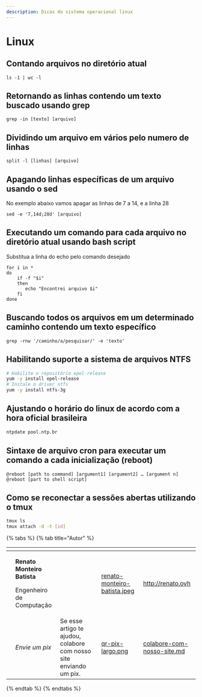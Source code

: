 ```yaml
---
description: Dicas do sistema operacional linux
---
```


# Linux

## Contando arquivos no diretório atual

```
ls -1 | wc -l
```

## Retornando as linhas contendo um texto buscado usando grep

```
grep -in [texto] [arquivo]
```

## Dividindo um arquivo em vários pelo numero de linhas

```
split -l [linhas] [arquivo]
```

## Apagando linhas específicas de um arquivo usando o sed

No exemplo abaixo vamos apagar as linhas de 7 a 14, e a linha 28

```
sed -e '7,14d;28d' [arquivo]
```

## Executando um comando para cada arquivo no diretório atual usando bash script

Substitua a linha do echo pelo comando desejado

```
for i in * 
do
    if -f "$i" 
    then
       echo "Encontrei arquivo $i"
    fi
done
```

## Buscando todos os arquivos em um determinado caminho contendo um texto específico

```
grep -rnw '/caminho/a/pesquisar/' -e 'texto'
```

## Habilitando suporte a sistema de arquivos NTFS

```bash
# Habilite o repositório epel-release
yum -y install epel-release
# Instale o driver ntfs
yum -y install ntfs-3g
```

## Ajustando o horário do linux de acordo com a hora oficial brasileira

```bash
ntpdate pool.ntp.br
```

## Sintaxe de arquivo cron para executar um comando a cada inicialização (reboot)

```
@reboot [path to command] [argument1] [argument2] … [argument n]
@reboot [part to shell script]
```

## Como se reconectar a sessões abertas utilizando o tmux

```bash
tmux ls
tmux attach -d -t [id]
```

{% tabs %}
{% tab title="Autor" %}
<table data-card-size="large" data-view="cards"><thead><tr><th data-type="users" data-multiple></th><th></th><th></th><th data-hidden data-card-cover data-type="files"></th><th data-hidden data-card-target data-type="content-ref"></th></tr></thead><tbody><tr><td></td><td><p><strong>Renato Monteiro Batista</strong></p><p>Engenheiro de Computação</p></td><td></td><td><a href="../../.gitbook/assets/renato-monteiro-batista.jpeg">renato-monteiro-batista.jpeg</a></td><td><a href="http://renato.ovh">http://renato.ovh</a></td></tr><tr><td></td><td><em>Envie um pix</em></td><td>Se esse artigo te ajudou, colabore com nosso site enviando um pix.</td><td><a href="../../.gitbook/assets/qr-pix-largo.png">qr-pix-largo.png</a></td><td><a href="../../colabore-com-nosso-site.md">colabore-com-nosso-site.md</a></td></tr></tbody></table>
{% endtab %}
{% endtabs %}